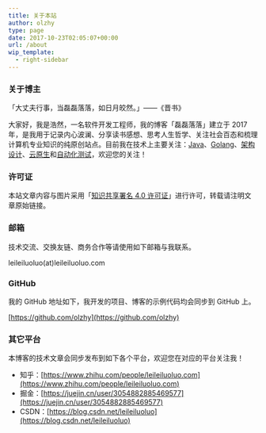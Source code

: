 ```yaml
---
title: 关于本站
author: olzhy
type: page
date: 2017-10-23T02:05:07+00:00
url: /about
wip_template:
  - right-sidebar
---
```


### 关于博主

「大丈夫行事，当磊磊落落，如日月皎然。」——《晋书》

大家好，我是浩然，一名软件开发工程师，我的博客「磊磊落落」建立于 2017 年，是我用于记录内心波澜、分享读书感想、思考人生哲学、关注社会百态和梳理计算机专业知识的纯原创站点。目前我在技术上主要关注：[Java](https://olzhy.github.io/tags/java/)、[Golang](https://olzhy.github.io/tags/golang/)、[架构设计](https://olzhy.github.io/tags/架构设计/)、[云原生](https://olzhy.github.io/tags/云原生/)和[自动化测试](https://olzhy.github.io/tags/自动化测试/)，欢迎您的关注！

### 许可证

本站文章内容与图片采用「[知识共享署名 4.0 许可证](https://creativecommons.org/licences/by/4.0)」进行许可，转载请注明文章原始链接。

### 邮箱

技术交流、交换友链、商务合作等请使用如下邮箱与我联系。

leileiluoluo(at)leileiluoluo.com

### GitHub

我的 GitHub 地址如下，我开发的项目、博客的示例代码均会同步到 GitHub 上。

[https://github.com/olzhy](https://github.com/olzhy)

### 其它平台

本博客的技术文章会同步发布到如下各个平台，欢迎您在对应的平台关注我！

- 知乎：[https://www.zhihu.com/people/leileiluoluo.com](https://www.zhihu.com/people/leileiluoluo.com)
- 掘金：[https://juejin.cn/user/3054882885469577](https://juejin.cn/user/3054882885469577)
- CSDN：[https://blog.csdn.net/leileiluoluo](https://blog.csdn.net/leileiluoluo)
